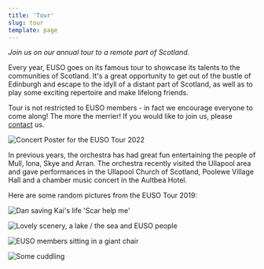 ```yaml
---
title: 'Tour'
slug: tour
template: page
---
```


*Join us on our annual tour to a remote part of Scotland.*

Every year, EUSO goes on its famous tour to showcase its talents to the communities of Scotland. It's a great opportunity to get out of the bustle of Edinburgh and escape to the idyll of a distant part of Scotland, as well as to play some exciting repertoire and make lifelong friends.

Tour is not restricted to EUSO members - in fact we encourage everyone to come along! The more the merrier! If you would like to join us, please [contact](/contact) us.

![Concert Poster for the EUSO Tour 2022](../images/tour-1.png)

In previous years, the orchestra has had great fun entertaining the people of Mull, Iona, Skye and Arran. The orchestra recently visited the Ullapool area and gave performances in the Ullapool Church of Scotland, Poolewe Village Hall and a chamber music concert in the Aultbea Hotel.

Here are some random pictures from the EUSO Tour 2019:

![Dan saving Kai's life 'Scar help me'](../images/tour-2.jpg)

![Lovely scenery, a lake / the sea and EUSO people](../images/tour-3.jpg)

![EUSO members sitting in a giant chair](../images/tour-4.jpg)

![Some cuddling](../images/tour-5.jpg)



